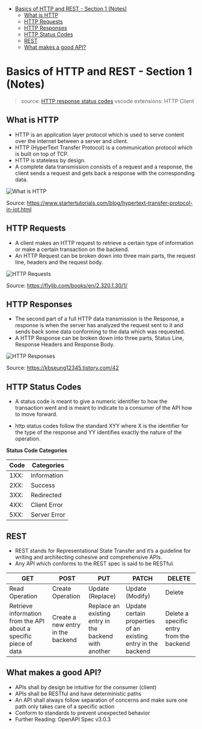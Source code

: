 - [Basics of HTTP and REST - Section 1 (Notes)](#basics-of-http-and-rest---section-1-notes)
  - [What is HTTP](#what-is-http)
  - [HTTP Requests](#http-requests)
  - [HTTP Responses](#http-responses)
  - [HTTP Status Codes](#http-status-codes)
  - [REST](#rest)
  - [What makes a good API?](#what-makes-a-good-api)

# Basics of HTTP and REST - Section 1 (Notes)

> source: [HTTP response status codes](https://developer.mozilla.org/en-US/docs/Web/HTTP/Status)
> vscode extensions: HTTP Client
## What is HTTP

- HTTP is an application layer protocol which is used to serve content over the internet between a server and client.
- HTTP (HyperText Transfer Protocol) is a communication protocol which is built on top of TCP.
- HTTP is stateless by design.
- A complete data transmission consists of a request and a response, the client sends a request and gets back a response with the corresponding data.

![What is HTTP](https://www.startertutorials.com/blog/wp-content/uploads/2023/01/Hypertext-Transfer-Protocol-1024x271.png)

Source: https://www.startertutorials.com/blog/hypertext-transfer-protocol-in-iot.html

## HTTP Requests

- A client makes an HTTP request to retrieve a certain type of information or make a certain transaction on the backend.
- An HTTP Request can be broken down into three main parts, the request line, headers and the request body.

![HTTP Requests](https://flylib.com/books/2/320/1/html/2/files/03fig02.gif)

Source: https://flylib.com/books/en/2.320.1.30/1/

## HTTP Responses

- The second part of a full HTTP data transmission is the Response, a response is when the server has analyzed the request sent to it and sends back some data conforming to the data which was requested.
- A HTTP Response can be broken down into three parts, Status Line, Response Headers and Response Body.

![HTTP Responses](https://img1.daumcdn.net/thumb/R1280x0/?scode=mtistory2&fname=https%3A%2F%2Fblog.kakaocdn.net%2Fdn%2FbsOGbQ%2Fbtqvf2BVuXG%2FbS0WAyka7nL9OIZoqLuhKk%2Fimg.png)

Source: https://kbseung12345.tistory.com/42

## HTTP Status Codes

- A status code is meant to give a numeric identifier to how the transaction went and is meant to indicate to a consumer of the API how to move forward.

- http status codes follow the standard XYY where X is the identifier for the type of the response and YY identifies exactly the nature of the operation.

**Status Code Categories**

| Code | Categories   |
| ---- | ------------ |
| 1XX: | Information  |
| 2XX: | Success      |
| 3XX: | Redirected   |
| 4XX: | Client Error |
| 5XX: | Server Error |

## REST

- REST stands for Representational State Transfer and it’s a guideline for writing and architecting cohesive and comprehensive APIs.
- Any API which conforms to the REST spec is said to be RESTful.

| GET                                                              | POST                              | PUT                                                   | PATCH                                                         | DELETE                                   |
| ---------------------------------------------------------------- | --------------------------------- | ----------------------------------------------------- | ------------------------------------------------------------- | ---------------------------------------- |
| Read Operation                                                   | Create Operation                  | Update (Replace)                                      | Update (Modify)                                               | Delete                                   |
| Retrieve information from the API about a specific piece of data | Create a new entry in the backend | Replace an existing entry in the backend with another | Update certain properties of an existing entry in the backend | Delete a specific entry from the backend |

## What makes a good API?

- APIs shall by design be intuitive for the consumer (client)
- APIs shall be RESTful and have deterministic paths
- An API shall always follow separation of concerns and make sure one path only takes care of a specific action
- Conform to standards to prevent unexpected behavior
- Further Reading: OpenAPI Spec v3.0.3
